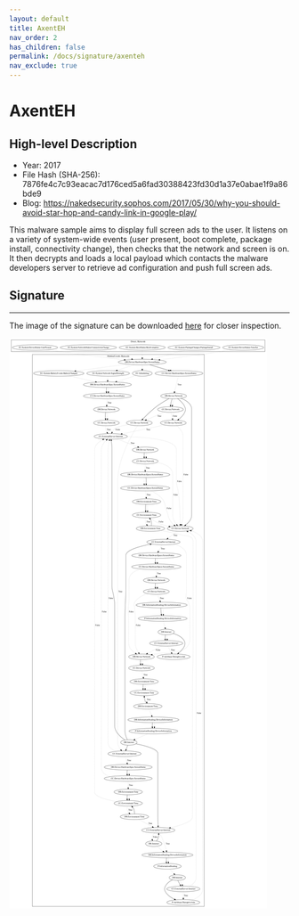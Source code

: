 ```yaml
---
layout: default
title: AxentEH
nav_order: 2
has_children: false
permalink: /docs/signature/axenteh
nav_exclude: true
---
```


# AxentEH

## High-level Description

* Year: 2017
* File Hash (SHA-256): 7876fe4c7c93eacac7d176ced5a6fad30388423fd30d1a37e0abae1f9a86bde9
* Blog: https://nakedsecurity.sophos.com/2017/05/30/why-you-should-avoid-star-hop-and-candy-link-in-google-play/

This malware sample aims to display full screen ads to the user. It listens on a variety of system-wide events (user present, boot complete, package install, connectivity change), then checks that the network and screen is on. It then decrypts and loads a local payload which contacts the malware developers server to retrieve ad configuration and push full screen ads.

## Signature
---

The image of the signature can be downloaded [here](../../img/signatures/AxentEH.png) for closer inspection.

![](../../img/signatures/AxentEH.png)